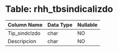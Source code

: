 # Table: rhh_tbsindicalizdo

| Column Name | Data Type | Nullable |
|-------------|-----------|----------|
| Tip_sindclzdo | char | NO |
| Descripcion | char | NO |

